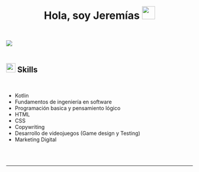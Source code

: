 <h1 align="center"><b>Hola, soy Jeremías </b><img src="https://media.giphy.com/media/hvRJCLFzcasrR4ia7z/giphy.gif" width="35"></h1>
<!--  -->


<br>

<img src="https://user-images.githubusercontent.com/73097560/115834477-dbab4500-a447-11eb-908a-139a6edaec5c.gif"><br><br>

## <img src="https://media2.giphy.com/media/QssGEmpkyEOhBCb7e1/giphy.gif?cid=ecf05e47a0n3gi1bfqntqmob8g9aid1oyj2wr3ds3mg700bl&rid=giphy.gif" width ="25"><b> Skills</b>
<br>

<p align="center">

- Kotlin
- Fundamentos de ingeniería en software
- Programación basica y pensamiento lógico
- HTML
- CSS
- Copywriting
- Desarrollo de videojuegos (Game design y Testing)
- Marketing Digital

<br><br>  

</p>

-----

<br>


